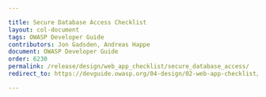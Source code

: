 ```yaml
---

title: Secure Database Access Checklist
layout: col-document
tags: OWASP Developer Guide
contributors: Jon Gadsden, Andreas Happe
document: OWASP Developer Guide
order: 6230
permalink: /release/design/web_app_checklist/secure_database_access/
redirect_to: https://devguide.owasp.org/04-design/02-web-app-checklist/03-secure-database-access/

---
```

